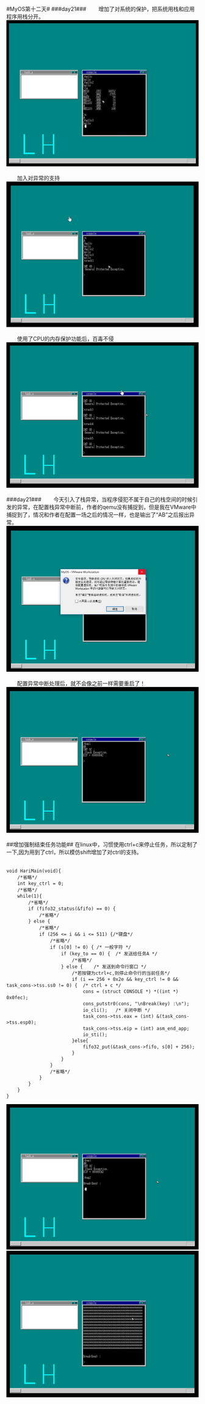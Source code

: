 #MyOS第十二天#
###day21###
　　增加了对系统的保护，把系统用栈和应用程序用栈分开。
![](MyOS.jpg)<br><br>
　　加入对异常的支持![](MyOS1.jpg)<br><br>
　　使用了CPU的内存保护功能后，百毒不侵![](MyOS2.jpg)<br><br>
###day21###
　　今天引入了栈异常，当程序侵犯不属于自己的栈空间的时候引发的异常，在配置栈异常中断前，作者的qemu没有捕捉到，但是我在VMware中捕捉到了，情况和作者在配置一场之后的情况一样，也是输出了“AB”之后报出异常。![](MyOS3.jpg)<br><br>
　　配置异常中断处理后，就不会像之前一样需要重启了！
![](MyOS4.jpg)<br><br>
##增加强制结束任务功能##
在linux中，习惯使用ctrl+c来停止任务，所以定制了一下,因为用到了ctrl，所以模仿shift增加了对ctrl的支持。<br><br>

    void HariMain(void){
	    /*省略*/
	    int key_ctrl = 0;
	    /*省略*/
	    while(1){
	    	/*省略*/
	    	if (fifo32_status(&fifo) == 0) {
	    		/*省略*/
	    	} else {
	    		/*省略*/
	    		if (256 <= i && i <= 511) {/*键盘*/
	    			/*省略*/
	    			if (s[0] != 0) { /* 一般字符 */
	    				if (key_to == 0) {	/* 发送给任务A */
	    					/*省略*/
	    				} else {	/* 发送到命令行窗口 */
	    					/*若按键为ctrl+c,则停止命令行的当前任务*/
	    					if (i == 256 + 0x2e && key_ctrl != 0 && task_cons->tss.ss0 != 0) {	/* ctrl + c */
	    						cons = (struct CONSOLE *) *((int *) 0x0fec);
	    						cons_putstr0(cons, "\nBreak(key) :\n");
	    						io_cli();	/* 关闭中断 */
	    						task_cons->tss.eax = (int) &(task_cons->tss.esp0);
	    						task_cons->tss.eip = (int) asm_end_app;
	    						io_sti();
	    					}else{
	    						fifo32_put(&task_cons->fifo, s[0] + 256);
	    					}
	    				}
	    			}
	    			/*省略*/
	    		}
	    	}
	    }
	}

![](MyOS5.jpg)![](MyOS6.jpg)


